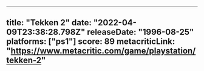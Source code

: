 
---
title: "Tekken 2"
date: "2022-04-09T23:38:28.798Z"
releaseDate: "1996-08-25"
platforms: ["ps1"]
score: 89
metacriticLink: "https://www.metacritic.com/game/playstation/tekken-2"
---
